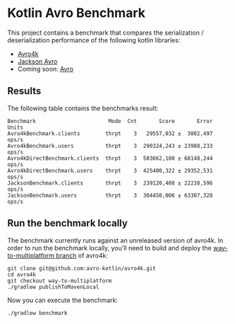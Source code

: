 # Kotlin Avro Benchmark

This project contains a benchmark that compares the serialization / deserialization performance of the following kotlin libraries:
- [Avro4k](https://github.com/avro-kotlin/avro4k/)
- [Jackson Avro](https://github.com/FasterXML/jackson-dataformats-binary/tree/master/avro)
- Coming soon: [Avro](https://avro.apache.org/)

## Results

The following table contains the benchmarks result:
```
Benchmark                       Mode  Cnt       Score       Error  Units
Avro4kBenchmark.clients        thrpt    3   29557,032 ±  3002,497  ops/s
Avro4kBenchmark.users          thrpt    3  290324,243 ± 23988,233  ops/s
Avro4kDirectBenchmark.clients  thrpt    3  583662,180 ± 68148,244  ops/s
Avro4kDirectBenchmark.users    thrpt    3  425400,322 ± 29352,531  ops/s
JacksonBenchmark.clients       thrpt    3  239120,408 ± 22238,596  ops/s
JacksonBenchmark.users         thrpt    3  304450,006 ± 63307,328  ops/s
```

## Run the benchmark locally

The benchmark currently runs against an unreleased version of avro4k. 
In order to run the benchmark locally, you'll need to build and deploy the [way-to-multiplatform branch](https://github.com/avro-kotlin/avro4k/tree/way-to-multiplatform) of avro4k:
```shell
git clone git@github.com:avro-kotlin/avro4k.git
cd avro4k
git checkout way-to-multiplatform
./gradlew publishToMavenLocal
```

Now you can execute the benchmark:
```shell
./gradlew benchmark
```